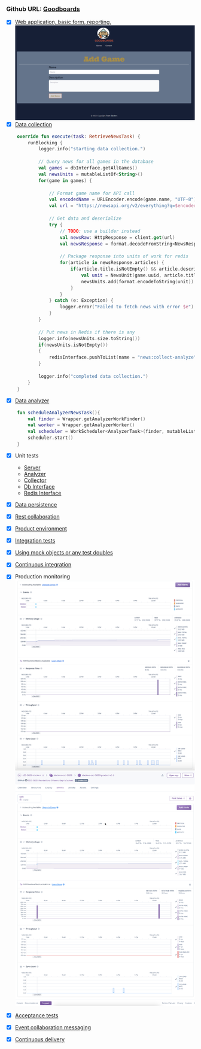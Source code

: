 ### Github URL: [Goodboards](https://github.com/CSCI-5828-Foundations-Sftware-Engr/slackers)

- [x] [Web application, basic form, reporting.](..%2F..%2Fapplications%2Fbasic-server%2Fsrc%2Fmain%2Fkotlin%2Fcom%2Fgoodboards%2Fapp%2FApp.kt)
![img.png](img.png)
- [x] [Data collection](..%2Fcomponents%2Fdata-collector)
```kotlin
    override fun execute(task: RetrieveNewsTask) {
        runBlocking {
            logger.info("starting data collection.")

            // Query news for all games in the database
            val games = dbInterface.getAllGames()
            val newsUnits = mutableListOf<String>()
            for(game in games) {

                // Format game name for API call
                val encodedName = URLEncoder.encode(game.name, "UTF-8")
                val url = "https://newsapi.org/v2/everything?q=$encodedName&language=en&pageSize=10&apiKey=$apiKey"

                // Get data and deserialize
                try {
                    // TODO: use a builder instead
                    val newsRaw: HttpResponse = client.get(url)
                    val newsResponse = format.decodeFromString<NewsResponse>(newsRaw.readText())

                    // Package response into units of work for redis
                    for(article in newsResponse.articles) {
                        if(article.title.isNotEmpty() && article.description.isNotEmpty() && article.url.isNotEmpty()) {
                            val unit = NewsUnit(game.uuid, article.title, article.description, article.url)
                            newsUnits.add(format.encodeToString(unit))
                        }
                    }
                } catch (e: Exception) {
                    logger.error("Failed to fetch news with error $e")
                }
            }

            // Put news in Redis if there is any
            logger.info(newsUnits.size.toString())
            if(newsUnits.isNotEmpty())
            {
                redisInterface.pushToList(name = "news:collect-analyze", newsUnits)
            }

            logger.info("completed data collection.")
        }
    }
```
- [x] [Data analyzer](..%2Fapplications%2Fdata-analyzer-server)
```kotlin
    fun scheduleAnalyzerNewsTask(){
        val finder = Wrapper.getAnalyzerWorkFinder()
        val worker = Wrapper.getAnalyzerWorker()
        val scheduler = WorkScheduler<AnalyzerTask>(finder, mutableListOf(worker), 30)
        scheduler.start()
    }
```
- [x] Unit tests 
  - [Server](..%2Fapplications%2Fbasic-server%2Fsrc%2Ftest)
  - [Analyzer](..%2Fapplications%2Fdata-analyzer-server%2Fsrc%2Ftest)
  - [Collector](..%2Fcomponents%2Fdata-collector%2Fsrc%2Ftest)
  - [Db Interface](..%2Fcomponents%2Fdb-interface%2Fsrc%2Ftest)
  - [Redis Interface](..%2Fcomponents%2Fredis-interface%2Fsrc%2Ftest)

- [x] [Data persistence](..%2Fcomponents%2Fdb-interface)
- [x] [Rest collaboration](..%2Fapplications%2Fbasic-server%2Fsrc%2Fmain%2Fkotlin%2Fcom%2Fgoodboards%2Fapp%2FApp.kt)
- [x] [Product environment](..%2F.github%2Fworkflows%2Fbuild.yml)
- [x] [Integration tests](..%2Fintegration)
- [x] [Using mock objects or any test doubles](..%2Fcomponents%2Fdb-interface%2Fsrc%2Ftest%2Fkotlin%2Ftest%2Fgoodboards%2Fdb%2Futil%2FDBMockUtil.kt)
- [x] [Continuous integration](..%2F.github%2Fworkflows%2Fbuild.yml)
- [x] Production monitoring![prd1.jpg](images%2Fprd1.jpg)![prod.jpg](images%2Fprod.jpg)
- [x] [Acceptance tests](..%2F.github%2Fworkflows%2Fintegration-test-staging.yml)
- [x] [Event collaboration messaging](..%2Fcomponents%2Fredis-interface%2Fsrc%2Fmain%2Fkotlin%2Fcom%2Fgoodboards%2Fredis%2FRedisInterface.kt)
- [x] [Continuous delivery](..%2F.github)
